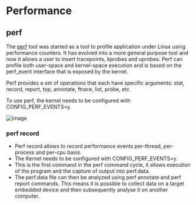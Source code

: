 # Performance

## perf

The [perf](https://man7.org/linux/man-pages/man1/perf.1.html) tool was started as a tool to profile application under Linux using performance counters. It has evolved into a more general purpose tool and now it allows a user to insert tracepoints, kprobes and
uprobes. Perf can profile both user-space and kernel-space execution and is based on the perf_event interface that is exposed by the kernel.

Perf provides a set of operations that each have specific arguments:  stat, record, report, top, annotate, ftrace, list, probe, etc


To use perf, the kernel needs to be configured with CONFIG_PERF_EVENTS=y.

![image](https://user-images.githubusercontent.com/12407183/203774000-245735b0-2835-4cb2-9cc0-baa358795c07.png)

### perf record
- Perf record allows to record performance events per-thread, per-process and per-cpu basis.
- The Kernel needs to be configured with CONFIG_PERF_EVENTS=y.
- This is the first command in the perf command cycle, it allows execution of the program and the capture of output into perf.data.
- The perf.data file can then be analyzed using perf annotate and perf report commands. This means it is possible to collect data on a target embedded device and then subsequently analyse it on another computer.
